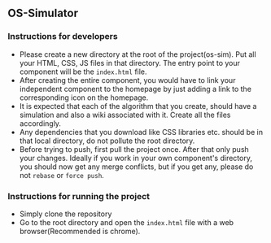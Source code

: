 ## OS-Simulator

### Instructions for developers

- Please create a new directory at the root of the project(os-sim). Put all your HTML, CSS, JS files in that directory. The entry point to your component will be the `index.html` file.
- After creating the entire component, you would have to link your independent component to the homepage by just adding a link to the corresponding icon on the homepage.
- It is expected that each of the algorithm that you create, should have a simulation and also a wiki associated with it. Create all the files accordingly.
- Any dependencies that you download like CSS  libraries etc. should be in that local directory, do not pollute the root directory.
- Before trying to push, first pull the project once. After that only push your changes. Ideally if you work in your own component's directory, you should now get any merge conflicts, but if you get any, please do not `rebase` or `force push`.

### Instructions for running the project

- Simply clone the repository
- Go to the root directory and open the `index.html` file with a web browser(Recommended is chrome).
